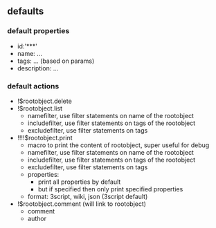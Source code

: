 

## defaults

### default properties

- id:'***'
- name: ...
- tags: ... (based on params)
- description: ...

### default actions

- !$rootobject.delete
- !$rootobject.list
  - namefilter, use filter statements on name of the rootobject
  - includefilter, use filter statements on tags of the rootobject
  - excludefilter, use filter statements on tags
- !!!!$rootobject.print
  - macro to print the content of rootobject, super useful for debug
  - namefilter, use filter statements on name of the rootobject
  - includefilter, use filter statements on tags of the rootobject
  - excludefilter, use filter statements on tags
  - properties:
    - print all properties by default
    - but if specified then only print specified properties
  - format: 3script, wiki, json (3script default)
- !$rootobject.comment (will link to rootobject)
  - comment
  - author